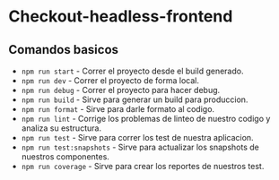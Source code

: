 # Checkout-headless-frontend

## Comandos basicos 

- `npm run start` - Correr el proyecto desde el build generado.
- `npm run dev` - Correr el proyecto de forma local.
- `npm run debug` - Correr el proyecto para hacer debug.
- `npm run build` - Sirve para generar un build para produccion.
- `npm run format` - Sirve para darle formato al codigo. 
- `npm run lint` - Corrige los problemas de linteo de nuestro codigo y analiza su estructura.
- `npm run test` - Sirve para correr los test de nuestra aplicacion.
- `npm run test:snapshots` - Sirve para actualizar los snapshots de nuestros componentes.  
- `npm run coverage` - Sirve para crear los reportes de nuestros test.
